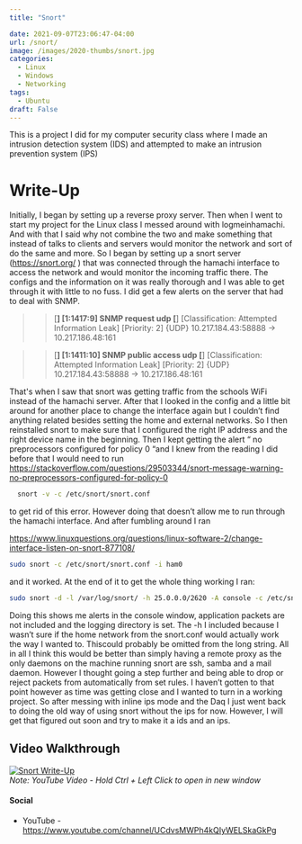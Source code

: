 ```yaml
---
title: "Snort"

date: 2021-09-07T23:06:47-04:00
url: /snort/
image: /images/2020-thumbs/snort.jpg
categories:
  - Linux
  - Windows
  - Networking
tags:
  - Ubuntu
draft: False
---
```

This is a project I did for my computer security class where I made an intrusion detection system (IDS) and attempted to make an intrusion prevention system (IPS)
<!--more-->

# Write-Up

Initially, I began by setting up a reverse proxy server. Then when I went to start my
project for the Linux class I messed around with logmeinhamachi. And with that I said why not
combine the two and make something that instead of talks to clients and servers would monitor
the network and sort of do the same and more. So I began by setting up a snort server
(https://snort.org/ ) that was connected through the hamachi interface to access the network
and would monitor the incoming traffic there. The configs and the information on it was really
thorough and I was able to get through it with little to no fuss. I did get a few alerts on the server
that had to deal with SNMP.
>>[**] [1:1417:9] SNMP request udp [**] [Classification: Attempted Information Leak] [Priority: 2]
{UDP} 10.217.184.43:58888 -> 10.217.186.48:161

>>[**] [1:1411:10] SNMP public access udp [**] [Classification: Attempted Information Leak]
[Priority: 2] {UDP} 10.217.184.43:58888 -> 10.217.186.48:161

That's when I saw that snort was getting traffic from the schools WiFi instead of the hamachi
server. After that I looked in the config and a little bit around for another place to change the
interface again but I couldn’t find anything related besides setting the home and external
networks. So I then reinstalled snort to make sure that I configured the right IP address and the
right device name in the beginning. Then I kept getting the alert “ no preprocessors configured
for policy 0 “and I knew from the reading I did before that I would need to run 
https://stackoverflow.com/questions/29503344/snort-message-warning-no-preprocessors-configured-for-policy-0 

```bash 
  snort -v -c /etc/snort/snort.conf
```
  
to get rid of this error. However doing that doesn’t allow me to run through the hamachi interface. And after fumbling around I ran

https://www.linuxquestions.org/questions/linux-software-2/change-interface-listen-on-snort-877108/  

```bash
sudo snort -c /etc/snort/snort.conf -i ham0
```
  
and it worked. At the end of it to get the whole thing working I ran:

```bash 
sudo snort -d -l /var/log/snort/ -h 25.0.0.0/2620 -A console -c /etc/snort/snort.conf -i ham0
```

Doing this shows me alerts in the console window, application packets are not included and the
logging directory is set. The -h I included because I wasn’t sure if the home network from the
snort.conf would actually work the way I wanted to. Thiscould probably be omitted from the long
string. All in all I think this would be better than simply having a remote proxy as the only
daemons on the machine running snort are ssh, samba and a mail daemon. However I thought
going a step further and being able to drop or reject packets from automatically from set rules. I
haven’t gotten to that point however as time was getting close and I wanted to turn in a working
project. So after messing with inline ips mode and the Daq I just went back to doing the old way
of using snort without the ips for now. However, I will get that figured out soon and try to make it
a ids and an ips.


## Video Walkthrough

[![Snort Write-Up](https://3.bp.blogspot.com/-8dJsBA5feZE/WQ7dzU5zaBI/AAAAAAAAJrA/OP6BQxD3d-IXWh8Ko0vh2zvDgliDylk2QCLcB/s1600/Snort-OpenSource-Network-Intrusion-Detection-Tool.jpg)](https://youtu.be/KyJFdf-kolE)  
_Note: YouTube Video - Hold Ctrl + Left Click to open in new window_


#### Social

- YouTube - <https://www.youtube.com/channel/UCdvsMWPh4kQIyWELSkaGkPg>


